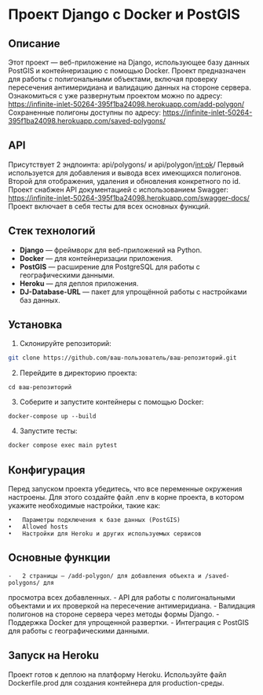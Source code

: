 # Проект Django с Docker и PostGIS

## Описание

Этот проект — веб-приложение на Django, использующее базу данных PostGIS
и контейнеризацию с помощью Docker. Проект предназначен для работы
с полигональными объектами, включая проверку пересечения антимеридиана
и валидацию данных на стороне сервера.
Ознакомиться с уже развернутым проектом можно по адресу:
https://infinite-inlet-50264-395f1ba24098.herokuapp.com/add-polygon/
Сохраненные полигоны доступны по адресу:
https://infinite-inlet-50264-395f1ba24098.herokuapp.com/saved-polygons/

## API

Присутствует 2 эндпоинта: api/polygons/ и api/polygon/<int:pk>/
Первый используется для добавления и вывода всех имеющихся полигонов.
Второй для отображения, удаления и обновления конкретного по id.
Проект снабжен API документацией с использованием Swagger:
https://infinite-inlet-50264-395f1ba24098.herokuapp.com/swagger-docs/
Проект включает в себя тесты для всех основных функций.

## Стек технологий

- **Django** — фреймворк для веб-приложений на Python.
- **Docker** — для контейнеризации приложения.
- **PostGIS** — расширение для PostgreSQL для работы с географическими данными.
- **Heroku** — для деплоя приложения.
- **DJ-Database-URL** — пакет для упрощённой работы с настройками баз данных.

## Установка

1. Склонируйте репозиторий:

```bash
git clone https://github.com/ваш-пользователь/ваш-репозиторий.git
```

2.	Перейдите в директорию проекта:

```
cd ваш-репозиторий
```
3.	Соберите и запустите контейнеры с помощью Docker:

```
docker-compose up --build
```
4. Запустите тесты:

```bash
docker compose exec main pytest
```

## Конфигурация

Перед запуском проекта убедитесь, что все переменные окружения настроены.
Для этого создайте файл .env в корне проекта, в котором укажите необходимые настройки, такие как:

	•	Параметры подключения к базе данных (PostGIS)
	•	Allowed hosts
	•	Настройки для Heroku и других используемых сервисов

## Основные функции

    -   2 страницы — /add-polygon/ для добавления объекта и /saved-polygons/ для
просмотра всех добавленных.
    -   API для работы с полигональными объектами и их проверкой на пересечение
антимеридиана.
	-	Валидация полигонов на стороне сервера через методы формы Django.
	-	Поддержка Docker для упрощенной развертки.
	-	Интеграция с PostGIS для работы с географическими данными.

## Запуск на Heroku

Проект готов к деплою на платформу Heroku.
Используйте файл Dockerfile.prod для создания контейнера для production-среды.
